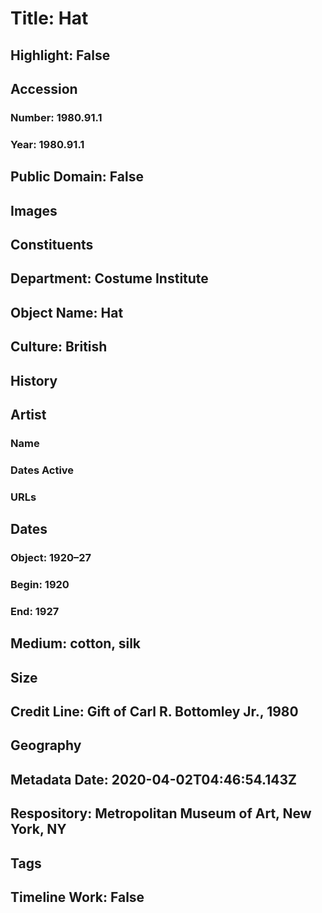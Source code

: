 # Title: Hat
## Highlight: False
## Accession
### Number: 1980.91.1
### Year: 1980.91.1
## Public Domain: False
## Images
## Constituents
## Department: Costume Institute
## Object Name: Hat
## Culture: British
## History
## Artist
### Name
### Dates Active
### URLs
## Dates
### Object: 1920–27
### Begin: 1920
### End: 1927
## Medium: cotton, silk
## Size
## Credit Line: Gift of Carl R. Bottomley Jr., 1980
## Geography
## Metadata Date: 2020-04-02T04:46:54.143Z
## Respository: Metropolitan Museum of Art, New York, NY
## Tags
## Timeline Work: False